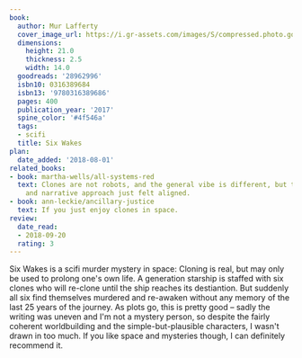```yaml
---
book:
  author: Mur Lafferty
  cover_image_url: https://i.gr-assets.com/images/S/compressed.photo.goodreads.com/books/1483175828l/28962996._SX98_.jpg
  dimensions:
    height: 21.0
    thickness: 2.5
    width: 14.0
  goodreads: '28962996'
  isbn10: 0316389684
  isbn13: '9780316389686'
  pages: 400
  publication_year: '2017'
  spine_color: '#4f546a'
  tags:
  - scifi
  title: Six Wakes
plan:
  date_added: '2018-08-01'
related_books:
- book: martha-wells/all-systems-red
  text: Clones are not robots, and the general vibe is different, but the setting
    and narrative approach just felt aligned.
- book: ann-leckie/ancillary-justice
  text: If you just enjoy clones in space.
review:
  date_read:
  - 2018-09-20
  rating: 3
---
```


Six Wakes is a scifi murder mystery in space: Cloning is real, but may only be used to prolong one's own life. A
generation starship is staffed with six clones who will re-clone until the ship reaches its destiantion. But suddenly
all six find themselves murdered and re-awaken without any memory of the last 25 years of the journey. As plots go, this
is pretty good – sadly the writing was uneven and I'm not a mystery person, so despite the fairly coherent worldbuilding
and the simple-but-plausible characters, I wasn't drawn in too much. If you like space and mysteries though, I can
definitely recommend it.
